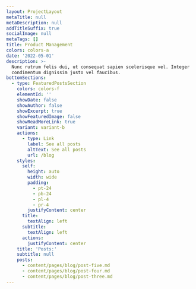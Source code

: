 ```yaml
---
layout: ProjectLayout
metaTitle: null
metaDescription: null
addTitleSuffix: true
socialImage: null
metaTags: []
title: Product Management
colors: colors-a
date: '2022-05-01'
description: >-
  Nunc rutrum felis dui, ut consequat sapien scelerisque vel. Integer
  condimentum dignissim justo vel faucibus.
bottomSections:
  - type: FeaturedPostsSection
    colors: colors-f
    elementId: ''
    showDate: false
    showAuthor: false
    showExcerpt: true
    showFeaturedImage: false
    showReadMoreLink: true
    variant: variant-b
    actions:
      - type: Link
        label: See all posts
        altText: See all posts
        url: /blog
    styles:
      self:
        height: auto
        width: wide
        padding:
          - pt-24
          - pb-24
          - pl-4
          - pr-4
        justifyContent: center
      title:
        textAlign: left
      subtitle:
        textAlign: left
      actions:
        justifyContent: center
    title: 'Posts:'
    subtitle: null
    posts:
      - content/pages/blog/post-five.md
      - content/pages/blog/post-four.md
      - content/pages/blog/post-three.md
---
```

